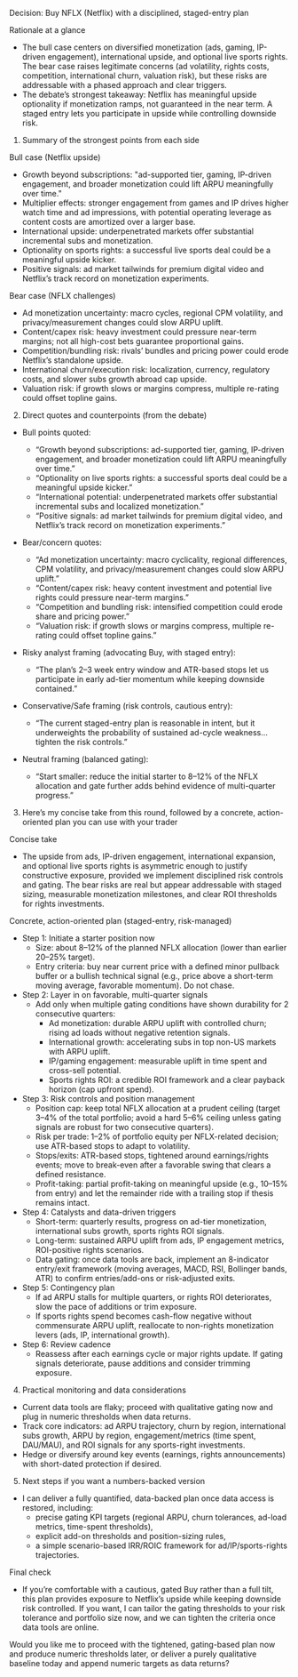 Decision: Buy NFLX (Netflix) with a disciplined, staged-entry plan

Rationale at a glance
- The bull case centers on diversified monetization (ads, gaming, IP-driven engagement), international upside, and optional live sports rights. The bear case raises legitimate concerns (ad volatility, rights costs, competition, international churn, valuation risk), but these risks are addressable with a phased approach and clear triggers.
- The debate’s strongest takeaway: Netflix has meaningful upside optionality if monetization ramps, not guaranteed in the near term. A staged entry lets you participate in upside while controlling downside risk.

1) Summary of the strongest points from each side

Bull case (Netflix upside)
- Growth beyond subscriptions: "ad-supported tier, gaming, IP-driven engagement, and broader monetization could lift ARPU meaningfully over time."
- Multiplier effects: stronger engagement from games and IP drives higher watch time and ad impressions, with potential operating leverage as content costs are amortized over a larger base.
- International upside: underpenetrated markets offer substantial incremental subs and monetization.
- Optionality on sports rights: a successful live sports deal could be a meaningful upside kicker.
- Positive signals: ad market tailwinds for premium digital video and Netflix’s track record on monetization experiments.

Bear case (NFLX challenges)
- Ad monetization uncertainty: macro cycles, regional CPM volatility, and privacy/measurement changes could slow ARPU uplift.
- Content/capex risk: heavy investment could pressure near-term margins; not all high-cost bets guarantee proportional gains.
- Competition/bundling risk: rivals’ bundles and pricing power could erode Netflix’s standalone upside.
- International churn/execution risk: localization, currency, regulatory costs, and slower subs growth abroad cap upside.
- Valuation risk: if growth slows or margins compress, multiple re-rating could offset topline gains.

2) Direct quotes and counterpoints (from the debate)

- Bull points quoted:
  - “Growth beyond subscriptions: ad-supported tier, gaming, IP-driven engagement, and broader monetization could lift ARPU meaningfully over time.”
  - “Optionality on live sports rights: a successful sports deal could be a meaningful upside kicker.”
  - “International potential: underpenetrated markets offer substantial incremental subs and localized monetization.”
  - “Positive signals: ad market tailwinds for premium digital video, and Netflix’s track record on monetization experiments.”

- Bear/concern quotes:
  - “Ad monetization uncertainty: macro cyclicality, regional differences, CPM volatility, and privacy/measurement changes could slow ARPU uplift.”
  - “Content/capex risk: heavy content investment and potential live rights could pressure near-term margins.”
  - “Competition and bundling risk: intensified competition could erode share and pricing power.”
  - “Valuation risk: if growth slows or margins compress, multiple re-rating could offset topline gains.”

- Risky analyst framing (advocating Buy, with staged entry):
  - “The plan’s 2–3 week entry window and ATR-based stops let us participate in early ad-tier momentum while keeping downside contained.”
- Conservative/Safe framing (risk controls, cautious entry):
  - “The current staged-entry plan is reasonable in intent, but it underweights the probability of sustained ad-cycle weakness… tighten the risk controls.”
- Neutral framing (balanced gating):
  - “Start smaller: reduce the initial starter to 8–12% of the NFLX allocation and gate further adds behind evidence of multi-quarter progress.”

3) Here’s my concise take from this round, followed by a concrete, action-oriented plan you can use with your trader

Concise take
- The upside from ads, IP-driven engagement, international expansion, and optional live sports rights is asymmetric enough to justify constructive exposure, provided we implement disciplined risk controls and gating. The bear risks are real but appear addressable with staged sizing, measurable monetization milestones, and clear ROI thresholds for rights investments.

Concrete, action-oriented plan (staged-entry, risk-managed)
- Step 1: Initiate a starter position now
  - Size: about 8–12% of the planned NFLX allocation (lower than earlier 20–25% target).
  - Entry criteria: buy near current price with a defined minor pullback buffer or a bullish technical signal (e.g., price above a short-term moving average, favorable momentum). Do not chase.
- Step 2: Layer in on favorable, multi-quarter signals
  - Add only when multiple gating conditions have shown durability for 2 consecutive quarters:
    - Ad monetization: durable ARPU uplift with controlled churn; rising ad loads without negative retention signals.
    - International growth: accelerating subs in top non-US markets with ARPU uplift.
    - IP/gaming engagement: measurable uplift in time spent and cross-sell potential.
    - Sports rights ROI: a credible ROI framework and a clear payback horizon (cap upfront spend).
- Step 3: Risk controls and position management
  - Position cap: keep total NFLX allocation at a prudent ceiling (target 3–4% of the total portfolio; avoid a hard 5–6% ceiling unless gating signals are robust for two consecutive quarters).
  - Risk per trade: 1–2% of portfolio equity per NFLX-related decision; use ATR-based stops to adapt to volatility.
  - Stops/exits: ATR-based stops, tightened around earnings/rights events; move to break-even after a favorable swing that clears a defined resistance.
  - Profit-taking: partial profit-taking on meaningful upside (e.g., 10–15% from entry) and let the remainder ride with a trailing stop if thesis remains intact.
- Step 4: Catalysts and data-driven triggers
  - Short-term: quarterly results, progress on ad-tier monetization, international subs growth, sports rights ROI signals.
  - Long-term: sustained ARPU uplift from ads, IP engagement metrics, ROI-positive rights scenarios.
  - Data gating: once data tools are back, implement an 8-indicator entry/exit framework (moving averages, MACD, RSI, Bollinger bands, ATR) to confirm entries/add-ons or risk-adjusted exits.
- Step 5: Contingency plan
  - If ad ARPU stalls for multiple quarters, or rights ROI deteriorates, slow the pace of additions or trim exposure.
  - If sports rights spend becomes cash-flow negative without commensurate ARPU uplift, reallocate to non-rights monetization levers (ads, IP, international growth).
- Step 6: Review cadence
  - Reassess after each earnings cycle or major rights update. If gating signals deteriorate, pause additions and consider trimming exposure.

4) Practical monitoring and data considerations
- Current data tools are flaky; proceed with qualitative gating now and plug in numeric thresholds when data returns.
- Track core indicators: ad ARPU trajectory, churn by region, international subs growth, ARPU by region, engagement/metrics (time spent, DAU/MAU), and ROI signals for any sports-right investments.
- Hedge or diversify around key events (earnings, rights announcements) with short-dated protection if desired.

5) Next steps if you want a numbers-backed version
- I can deliver a fully quantified, data-backed plan once data access is restored, including:
  - precise gating KPI targets (regional ARPU, churn tolerances, ad-load metrics, time-spent thresholds),
  - explicit add-on thresholds and position-sizing rules,
  - a simple scenario-based IRR/ROIC framework for ad/IP/sports-rights trajectories.

Final check
- If you’re comfortable with a cautious, gated Buy rather than a full tilt, this plan provides exposure to Netflix’s upside while keeping downside risk controlled. If you want, I can tailor the gating thresholds to your risk tolerance and portfolio size now, and we can tighten the criteria once data tools are online.

Would you like me to proceed with the tightened, gating-based plan now and produce numeric thresholds later, or deliver a purely qualitative baseline today and append numeric targets as data returns?
